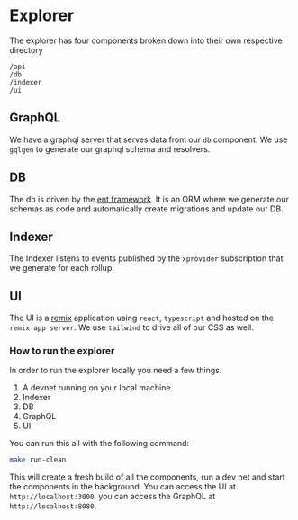 # Explorer

The explorer has four components broken down into their own respective directory

```
/api
/db
/indexer
/ui
```

## GraphQL
We have a graphql server that serves data from our `db` component. We use `gqlgen` to generate our graphql schema and resolvers.

## DB
The db is driven by the [ent framework](entgo.io). It is an ORM where we generate our schemas as code and automatically create migrations and update our DB.

## Indexer
The Indexer listens to events published by the `xprovider` subscription that we generate for each rollup.

## UI
The UI is a [remix](https://remix.run/) application using `react`, `typescript` and hosted on the `remix app server`. We use `tailwind` to drive all of our CSS as well.

### How to run the explorer

In order to run the explorer locally you need a few things.
1. A devnet running on your local machine
2. Indexer
3. DB
3. GraphQL
4. UI

You can run this all with the following command:

```bash
make run-clean
```

This will create a fresh build of all the components, run a dev net and start the components in the background. You can access the UI at `http://localhost:3000`, you can access the GraphQL at `http://localhost:8080`.
